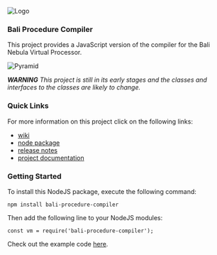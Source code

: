![Logo](https://raw.githubusercontent.com/craterdog-bali/bali-project-documentation/master/images/CraterDogLogo.png)

### Bali Procedure Compiler
This project provides a JavaScript version of the compiler for the Bali Nebula Virtual Processor.

![Pyramid](https://raw.githubusercontent.com/craterdog-bali/js-bali-procedure-compiler/master/docs/images/BaliPyramid.png)

_**WARNING**_
_This project is still in its early stages and the classes and interfaces to the classes are likely to change._

### Quick Links
For more information on this project click on the following links:
 * [wiki](https://github.com/craterdog-bali/js-bali-procedure-compiler/wiki)
 * [node package](https://www.npmjs.com/package/bali-procedure-compiler)
 * [release notes](https://github.com/craterdog-bali/js-bali-procedure-compiler/wiki/release-notes)
 * [project documentation](https://github.com/craterdog-bali/bali-project-documentation/wiki)

### Getting Started
To install this NodeJS package, execute the following command:
```
npm install bali-procedure-compiler
```
Then add the following line to your NodeJS modules:
```
const vm = require('bali-procedure-compiler');
```

Check out the example code [here](https://github.com/craterdog-bali/js-bali-procedure-compiler/wiki/code-examples).

